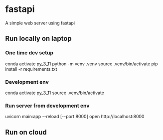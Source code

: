 # fastapi

A simple web server using fastapi

## Run locally on laptop

### One time dev setup
  conda activate py_3_11
  python -m venv .venv
  source .venv/bin/activate
  pip install -r requirements.txt

### Development env
  conda activate py_3_11
  source .venv/bin/activate

### Run server from development env
  uvicorn main:app --reload [--port 8000]
  open http://localhost:8000

## Run on cloud
